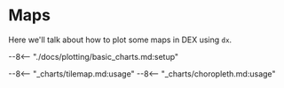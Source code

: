 # Maps

Here we'll talk about how to plot some maps in DEX using `dx`.

--8<-- "./docs/plotting/basic_charts.md:setup"

--8<-- "_charts/tilemap.md:usage"
--8<-- "_charts/choropleth.md:usage"
